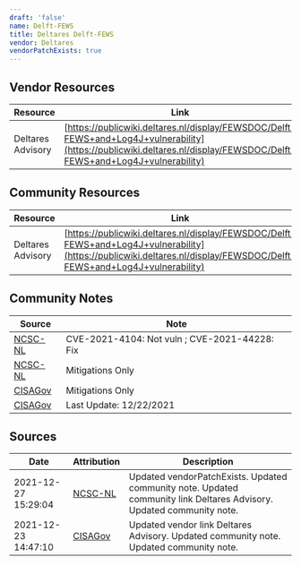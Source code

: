 ```yaml
---
draft: 'false'
name: Delft-FEWS
title: Deltares Delft-FEWS
vendor: Deltares
vendorPatchExists: true
---
```


## Vendor Resources
| Resource | Link |
| --- | --- |
| Deltares Advisory | [https://publicwiki.deltares.nl/display/FEWSDOC/Delft-FEWS+and+Log4J+vulnerability](https://publicwiki.deltares.nl/display/FEWSDOC/Delft-FEWS+and+Log4J+vulnerability) |

## Community Resources
| Resource | Link |
| --- | --- |
| Deltares Advisory | [https://publicwiki.deltares.nl/display/FEWSDOC/Delft-FEWS+and+Log4J+vulnerability](https://publicwiki.deltares.nl/display/FEWSDOC/Delft-FEWS+and+Log4J+vulnerability) |

## Community Notes
| Source | Note |
| --- | --- |
| [NCSC-NL](https://github.com/NCSC-NL/log4shell/blob/main/software/README.md) | CVE-2021-4104: Not vuln ; CVE-2021-44228: Fix </ul> |
| [NCSC-NL](https://github.com/NCSC-NL/log4shell/blob/main/software/README.md) | Mitigations Only |
| [CISAGov](https://raw.githubusercontent.com/cisagov/log4j-affected-db/develop/README.md) | Mitigations Only |
| [CISAGov](https://raw.githubusercontent.com/cisagov/log4j-affected-db/develop/README.md) | Last Update: 12/22/2021 |

## Sources
| Date | Attribution | Description |
| --- | --- | --- |
| 2021-12-27 15:29:04 | [NCSC-NL](https://github.com/NCSC-NL/log4shell/blob/main/software/README.md) | Updated vendorPatchExists. Updated community note. Updated community link Deltares Advisory. Updated community note.  |
| 2021-12-23 14:47:10 | [CISAGov](https://raw.githubusercontent.com/cisagov/log4j-affected-db/develop/README.md) | Updated vendor link Deltares Advisory. Updated community note. Updated community note.  |
